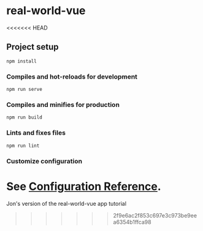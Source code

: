 # real-world-vue
<<<<<<< HEAD

## Project setup
```
npm install
```

### Compiles and hot-reloads for development
```
npm run serve
```

### Compiles and minifies for production
```
npm run build
```

### Lints and fixes files
```
npm run lint
```

### Customize configuration
See [Configuration Reference](https://cli.vuejs.org/config/).
=======
Jon's version of the real-world-vue app tutorial
>>>>>>> 2f9e6ac2f853c697e3c973be9eea6354b1ffca98
